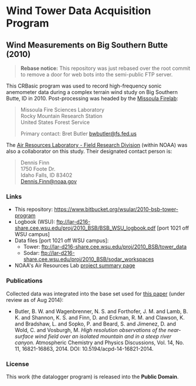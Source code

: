Wind Tower Data Acquisition Program
===================================

Wind Measurements on Big Southern Butte (2010)
----------------------------------------------

> **Rebase notice:** This repository was just rebased over the root commit to
> remove a door for web bots into the semi-public FTP server.

This CRBasic program was used to record high-frequency sonic anemometer data 
during a complex terrain wind study on Big Southern Butte, ID in 2010. 
Post-processing was headed by the [Missoula Firelab](http://www.firelab.org):

> Missoula Fire Sciences Laboratory  
> Rocky Mountain Research Station  
> United States Forest Service  
>
> Primary contact: Bret Butler <bwbutler@fs.fed.us>

The [Air Resources Laboratory - Field Research Division](http://www.noaa.inel.gov/)
(within NOAA) was also a collaborator on this study. Their designated contact 
person is:

> Dennis Finn  
> 1750 Foote Dr.  
> Idaho Falls, ID 83402  
> <Dennis.Finn@noaa.gov>

### Links

* This repository: <https://www.bitbucket.org/wsular/2010-bsb-tower-program>
* Logbook (WSU): <ftp://lar-d216-share.cee.wsu.edu/proj/2010_BSB/BSB_WSU_logbook.pdf>
  [port 1021 off WSU campus]
* Data files [port 1021 off WSU campus]:
    * Tower: <ftp://lar-d216-share.cee.wsu.edu/proj/2010_BSB/tower_data>
    * Sodar: <ftp://lar-d216-share.cee.wsu.edu/proj/2010_BSB/sodar_workspaces>
* NOAA's Air Resources Lab [project summary page](http://www.noaa.inel.gov/projects/bigsouthern/big.htm)
  
### Publications 

Collected data was integrated into the base set used for 
[this paper](http://www.atmos-chem-phys-discuss.net/14/16821/2014/)
(under review as of Aug 2014):

* Butler, B. W. and Wagenbrenner, N. S. and Forthofer, J. M. and Lamb, B. K. 
  and Shannon, K. S. and Finn, D. and Eckman, R. M. and Clawson, K. and 
  Bradshaw, L. and Sopko, P. and Beard, S. and Jimenez, D. and Wold, C. and 
  Vosburgh, M. *High resolution observations of the near-surface wind field 
  over an isolated mountain and in a steep river canyon.* Atmospheric 
  Chemistry and Physics Discussions, Vol. 14, No. 11, 16821-16863, 2014. 
  DOI: 10.5194/acpd-14-16821-2014.

### License

This work (the datalogger program) is released into the **Public Domain**.
